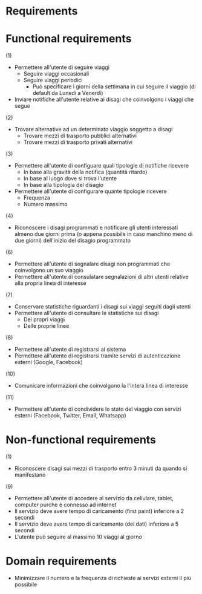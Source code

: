 # Requirements

# Functional requirements 

(1)

* Permettere all'utente di seguire viaggi
	* Seguire viaggi occasionali
	* Seguire viaggi periodici
		* Può specificare i giorni della settimana in cui seguire il viaggio (di default da Lunedì a Venerdì)
* Inviare notifiche all'utente relative ai disagi che coinvolgono i viaggi che segue

(2)

* Trovare alternative ad un determinato viaggio soggetto a disagi
	* Trovare mezzi di trasporto pubblici alternativi
	* Trovare mezzi di trasporto privati alternativi

(3)

* Permettere all'utente di configuare quali tipologie di notifiche ricevere 
	* In base alla gravità della notifica (quantità ritardo)
	* In base al luogo dove si trova l'utente
	* In base alla tipologia del disagio
* Permettere all'utente di configurare quante tipologie ricevere
	* Frequenza
	* Numero massimo

(4)

* Riconoscere i disagi programmati e notificare gli utenti interessati almeno due giorni prima (o appena possibile in caso manchino meno di due giorni) dell'inizio del disagio programmato

(6)

* Permettere all'utente di segnalare disagi non programmati che coinvolgono un suo viaggio
* Permettere all'utente di consulatare segnalazioni di altri utenti relative alla propria linea di interesse

(7)

* Conservare statistiche riguardanti i disagi sui viaggi seguiti dagli utenti 
* Permettere all'utente di consultare le statistiche sui disagi 
	* Dei propri viaggi
	* Delle proprie linee

(8)

* Permettere all'utente di registrarsi al sistema
* Permettere all'utente di registrarsi tramite servizi di autenticazione esterni (Google, Facebook)

(10)

* Comunicare informazioni che coinvolgono la l'intera linea di interesse  

(11)

* Permettere all'utente di condividere lo stato del viaggio con servizi esterni (Facebook, Twitter, Email, Whatsapp)

# Non-functional requirements

(1)

* Riconoscere disagi sui mezzi di trasporto entro 3 minuti da quando si manifestano

(9)

* Permettere all'utente di accedere al servizio da cellulare, tablet, computer purchè è connesso ad internet
* Il servizio deve avere tempo di caricamento (first paint) inferiore a 2 secondi
* Il servizio deve avere tempo di caricamento (dei dati) inferiore a 5 secondi
* L'utente può seguire al massimo 10 viaggi al giorno

# Domain requirements

* Minimizzare il numero e la frequenza di richieste ai servizi esterni il più possibile